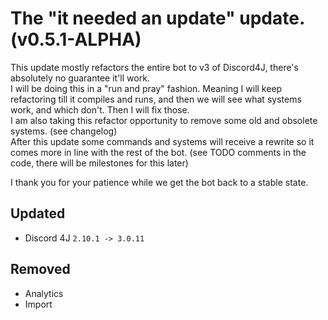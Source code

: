 # The "it needed an update" update. (v0.5.1-ALPHA)

This update mostly refactors the entire bot to v3 of Discord4J, there's absolutely no guarantee it'll work.  
I will be doing this in a "run and pray" fashion. Meaning I will keep refactoring till it compiles and runs, and then we will see what systems work, and which don't. Then I will fix those.  
I am also taking this refactor opportunity to remove some old and obsolete systems. (see changelog)  
After this update some commands and systems will receive a rewrite so it comes more in line with the rest of the bot. (see TODO comments in the code, there will be milestones for this later)

I thank you for your patience while we get the bot back to a stable state.  

## Updated
- Discord 4J `2.10.1 -> 3.0.11`

## Removed
- Analytics
- Import